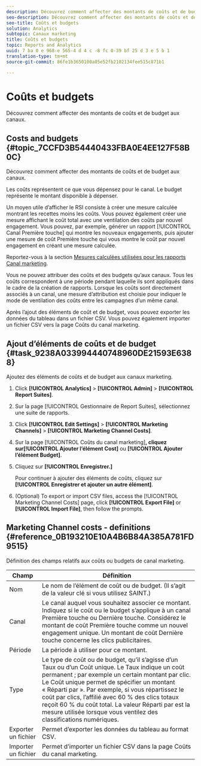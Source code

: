 ```yaml
---
description: Découvrez comment affecter des montants de coûts et de budget aux canaux.
seo-description: Découvrez comment affecter des montants de coûts et de budget aux canaux.
seo-title: Coûts et budgets
solution: Analytics
subtopic: Canaux marketing
title: Coûts et budgets
topic: Reports and Analytics
uuid: 7 ba 0 e 968-e 565-4 d 4 c -8 fc 0-39 bf 25 d 3 e 5 b 1
translation-type: tm+mt
source-git-commit: 86fe1b3650100a05e52fb2102134fee515c871b1

---
```



# Coûts et budgets

Découvrez comment affecter des montants de coûts et de budget aux canaux.

## Costs and budgets {#topic_7CCFD3B54440433FBA0E4EE127F58B0C}

Découvrez comment affecter des montants de coûts et de budget aux canaux.

Les coûts représentent ce que vous dépensez pour le canal. Le budget représente le montant disponible à dépenser.

Un moyen utile d’afficher le RSI consiste à créer une mesure calculée montrant les recettes moins les coûts. Vous pouvez également créer une mesure affichant le coût total avec une ventilation des coûts par nouvel engagement. Vous pouvez, par exemple, générer un rapport [!UICONTROL Canal Première touche] qui montre les nouveaux engagements, puis ajouter une mesure de coût Première touche qui vous montre le coût par nouvel engagement en créant une mesure calculée.

Reportez-vous à la section [Mesures calculées utilisées pour les rapports Canal marketing](../../components/c-marketing-channels/c-channel-calc-metrics.md#topic_4521D324A79E43EF99E69FCDE1E92F74).

Vous ne pouvez attribuer des coûts et des budgets qu’aux canaux. Tous les coûts correspondent à une période pendant laquelle ils sont appliqués dans le cadre de la création de rapports. Lorsque les coûts sont directement associés à un canal, une mesure d’attribution est choisie pour indiquer le mode de ventilation des coûts entre les campagnes d’un même canal.

Après l’ajout des éléments de coût et de budget, vous pouvez exporter les données du tableau dans un fichier CSV. Vous pouvez également importer un fichier CSV vers la page Coûts du canal marketing.

## Ajout d’éléments de coûts et de budget {#task_9238A033994440748960DE21593E6388}

Ajoutez des éléments de coûts et de budget aux canaux marketing.

1. Click **[!UICONTROL Analytics]** &gt; **[!UICONTROL Admin]** &gt; **[!UICONTROL Report Suites]**.
1. Sur la page [!UICONTROL Gestionnaire de Report Suites], sélectionnez une suite de rapports.
1. Click **[!UICONTROL Edit Settings]** &gt; **[!UICONTROL Marketing Channels]** &gt; **[!UICONTROL Marketing Channel Costs]**.
1. Sur la page [!UICONTROL Coûts du canal marketing]**, cliquez sur[!UICONTROL Ajouter l’élément Cost]** ou **[!UICONTROL Ajouter l’élément Budget]**.
1. Cliquez sur **[!UICONTROL Enregistrer.]**

   Pour continuer à ajouter des éléments de coûts, cliquez sur **[!UICONTROL Enregistrer et ajouter un autre élément]**.

1. (Optional) To export or import CSV files, access the [!UICONTROL Marketing Channel Costs] page, click **[!UICONTROL Export File]** or **[!UICONTROL Import File]**, then follow the prompts.

## Marketing Channel costs - definitions {#reference_0B193210E10A4B6B84A385A781FD9515}

Définition des champs relatifs aux coûts ou budgets de canal marketing.



| Champ | Définition |
|--- |--- |
| Nom | Le nom de l’élément de coût ou de budget. (Il s’agit de la valeur clé si vous utilisez SAINT.) |
| Canal | Le canal auquel vous souhaitez associer ce montant. Indiquez si le coût ou le budget s’applique à un canal Première touche ou Dernière touche. Considérez le montant de coût Première touche comme un nouvel engagement unique. Un montant de coût Dernière touche concerne les clics publicitaires. |
| Période | La période à utiliser pour ce montant. |
| Type | Le type de coût ou de budget, qu’il s’agisse d’un Taux ou d’un Coût unique. Le Taux indique un coût permanent ; par exemple un certain montant par clic. Le Coût unique permet de spécifier un montant « Réparti par ». Par exemple, si vous répartissez le coût par clics, l’affilié avec 60 % des clics totaux reçoit 60 % du coût total. La valeur Réparti par est la mesure utilisée lorsque vous ventilez des classifications numériques. |
| Exporter un fichier | Permet d’exporter les données du tableau au format CSV. |
| Importer un fichier | Permet d’importer un fichier CSV dans la page Coûts du canal marketing. |
